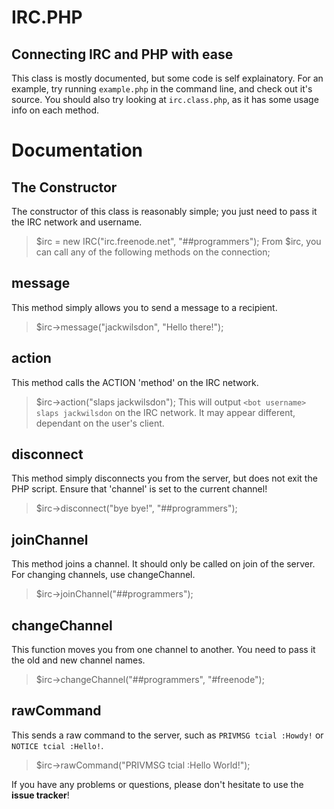 IRC.PHP
=======
Connecting IRC and PHP with ease
--------------------------------
This class is mostly documented, but some code is self explainatory. For an example, try running `example.php` in the command line, and check out it's source.
You should also try looking at `irc.class.php`, as it has some usage info on each method.

Documentation
=============
The Constructor
---------------
The constructor of this class is reasonably simple; you just need to pass it the IRC network and username.
> $irc = new IRC("irc.freenode.net", "##programmers");
From $irc, you can call any of the following methods on the connection;

message
-------
This method simply allows you to send a message to a recipient.
> $irc->message("jackwilsdon", "Hello there!");

action
------
This method calls the ACTION 'method' on the IRC network.
> $irc->action("slaps jackwilsdon");
This will output `<bot username> slaps jackwilsdon` on the IRC network. It may appear different, dependant on the user's client.

disconnect
----------
This method simply disconnects you from the server, but does not exit the PHP script.
Ensure that 'channel' is set to the current channel!
> $irc->disconnect("bye bye!", "##programmers");

joinChannel
-----------
This method joins a channel. It should only be called on join of the server. For changing channels, use changeChannel.
> $irc->joinChannel("##programmers");

changeChannel
-------------
This function moves you from one channel to another. You need to pass it the old and new channel names.
> $irc->changeChannel("##programmers", "#freenode");

rawCommand
----------
This sends a raw command to the server, such as `PRIVMSG tcial :Howdy!` or `NOTICE tcial :Hello!`.
> $irc->rawCommand("PRIVMSG tcial :Hello World!");

If you have any problems or questions, please don't hesitate to use the **issue tracker**!